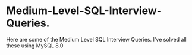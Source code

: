 # Medium-Level-SQL-Interview-Queries.
Here are some of the Medium Level SQL Interview Queries. I've solved all these using MySQL 8.0
